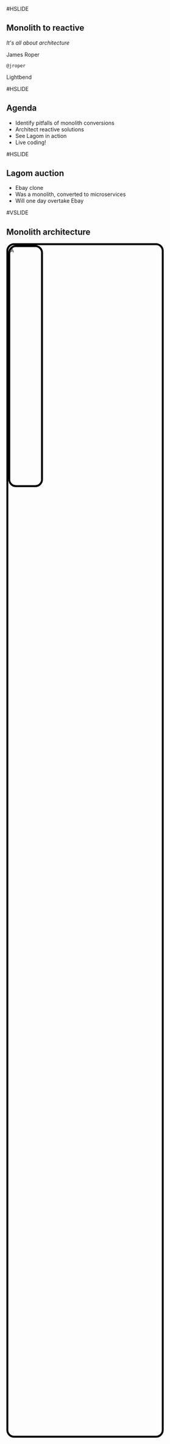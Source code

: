 #HSLIDE

## Monolith to reactive

*It's all about architecture*

James Roper

`@jroper`

Lightbend

#HSLIDE

## Agenda

- Identify pitfalls of monolith conversions     <!-- .element: class="fragment" -->
- Architect reactive solutions                  <!-- .element: class="fragment" -->
- See Lagom in action                           <!-- .element: class="fragment" -->
- Live coding!                                  <!-- .element: class="fragment" -->

#HSLIDE

## Lagom auction

- Ebay clone                                    <!-- .element: class="fragment" -->
- Was a monolith, converted to microservices    <!-- .element: class="fragment" -->
- Will one day overtake Ebay                    <!-- .element: class="fragment" -->

#VSLIDE

## Monolith architecture

<div style="position: relative; width: 80%; height: 80%; border: thick solid black; border-radius: 20px;">
  <div style="position: relative; width: 20%; height: 20%; border: thick solid black; border-radius: 20px;">A</div>
</div>
